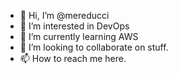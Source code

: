 - 👋 Hi, I’m @mereducci
- 👀 I’m interested in DevOps
- 🌱 I’m currently learning AWS
- 💞️ I’m looking to collaborate on stuff.
- 📫 How to reach me here.

<!---
Alman88/Alman88 is a ✨ special ✨ repository because its `README.md` (this file) appears on your GitHub profile.
You can click the Preview link to take a look at your changes.
--->
